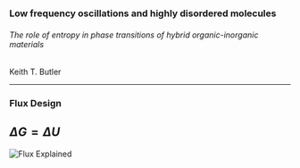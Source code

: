 ### Low frequency oscillations and highly disordered molecules
###### The role of entropy in phase transitions of hybrid organic-inorganic materials

 Keith T. Butler

---

### Flux Design

$\Delta G = \Delta U$
---

![Flux Explained](https://facebook.github.io/flux/img/flux-simple-f8-diagram-explained-1300w.png)

